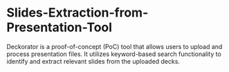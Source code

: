 # Slides-Extraction-from-Presentation-Tool
Deckorator is a proof-of-concept (PoC) tool that allows users to upload and process presentation files. It utilizes keyword-based search functionality to identify and extract relevant slides from the uploaded decks.
